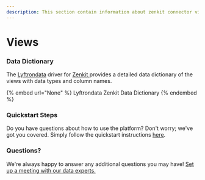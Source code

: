 ```yaml
---
description: This section contain information about zenkit connector views information
---
```


# Views

### Data Dictionary

The [Lyftrondata](https://www.lyftrondata.com/) driver for [Zenkit](https://www.lyftrondata.com/integration/commerce-analytics/zenkit//)[ ](https://www.lyftrondata.com/integration/zenkit/)provides a detailed data dictionary of the views with data types and column names.

{% embed url="None" %}
Lyftrondata Zenkit Data Dictionary
{% endembed %}

### Quickstart Steps

Do you have questions about how to use the platform? Don't worry; we've got you covered. Simply follow the quickstart instructions [here](../README.md).

### Questions? <a href="#questions" id="questions"></a>

We're always happy to answer any additional questions you may have! [Set up a meeting with our data experts.](https://www.lyftrondata.com/book-a-meeting/)


